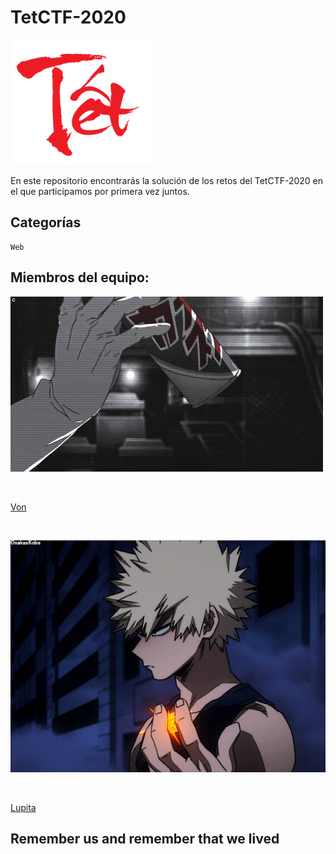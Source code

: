 # TetCTF-2020

![TetCTF](tet.png)

En este repositorio encontrarás la solución de los retos del TetCTF-2020 en el que participamos por primera vez juntos.

## Categorías

```
Web
```

## Miembros del equipo:

![team](von.gif)

</br>

[Von](https://github.com/developer-jesus-github)

</br>

![team](lupita.gif)

</br>

[Lupita](https://github.com/guadalupejaime)

## Remember us and remember that we lived